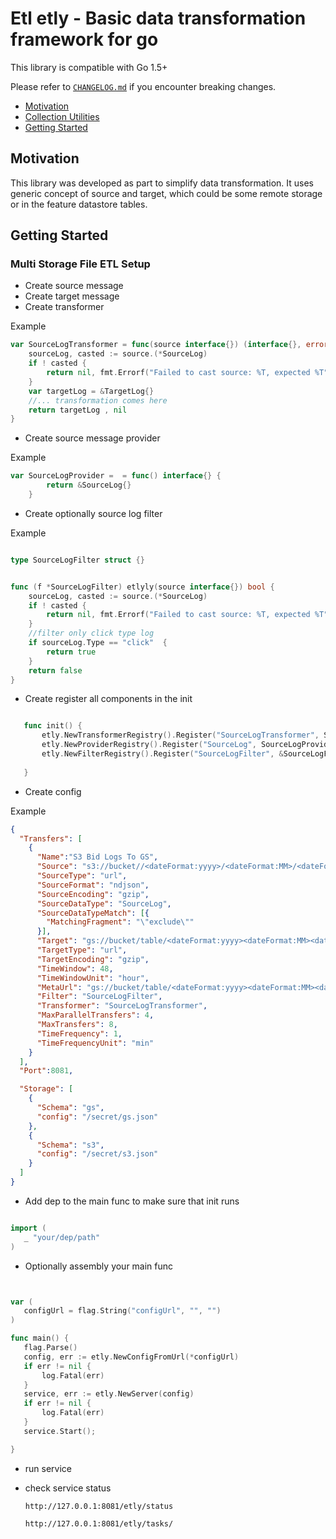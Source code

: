 # Etl etly - Basic data transformation framework for go


This library is compatible with Go 1.5+

Please refer to [`CHANGELOG.md`](CHANGELOG.md) if you encounter breaking changes.

- [Motivation](#Motivation)
- [Collection Utilities](#Collection-Utilities)
- [Getting Started](#Getting-Started)



## Motivation
<a name="Motivation"></a>

This library was developed as part to simplify data transformation.
It uses generic concept of source and target, which could be some remote storage
or in the feature datastore tables.

<a name="Getting-Started"></a>
## Getting Started
### Multi Storage File ETL Setup

- Create source message
- Create target message
- Create transformer 

Example
```go
var SourceLogTransformer = func(source interface{}) (interface{}, error) {
	sourceLog, casted := source.(*SourceLog)
	if ! casted {
		return nil, fmt.Errorf("Failed to cast source: %T, expected %T", source, &SourceLog{})
	}
	var targetLog = &TargetLog{}
	//... transformation comes here
	return targetLog , nil
}

```
- Create source message provider

Example
```go
var SourceLogProvider =  = func() interface{} {
		return &SourceLog{}
	}

```

 - Create optionally source log filter

Example

```go

type SourceLogFilter struct {}


func (f *SourceLogFilter) etlyly(source interface{}) bool {
    sourceLog, casted := source.(*SourceLog)
	if ! casted {
		return nil, fmt.Errorf("Failed to cast source: %T, expected %T", source, &SourceLog{})
	}
	//filter only click type log
	if sourceLog.Type == "click"  {
	    return true
	}
	return false
}

```

 - Create register all components in the init
 
 ```go

    func init() {
    	etly.NewTransformerRegistry().Register("SourceLogTransformer", SourceLogTransformer)
    	etly.NewProviderRegistry().Register("SourceLog", SourceLogProvider)
    	etly.NewFilterRegistry().Register("SourceLogFilter", &SourceLogFilter{})
      
    }


 ```
 
 - Create config
 
 Example
```json
{
  "Transfers": [
    {
      "Name":"S3 Bid Logs To GS",
      "Source": "s3://bucket//<dateFormat:yyyy>/<dateFormat:MM>/<dateFormat:dd>/<dateFormat:hh>/",
      "SourceType": "url",
      "SourceFormat": "ndjson",
      "SourceEncoding": "gzip",
      "SourceDataType": "SourceLog",
      "SourceDataTypeMatch": [{
        "MatchingFragment": "\"exclude\""
      }],
      "Target": "gs://bucket/table/<dateFormat:yyyy><dateFormat:MM><dateFormat:dd>/<mod:40>/<dateFormat:hh>-<file>",
      "TargetType": "url",
      "TargetEncoding": "gzip",
      "TimeWindow": 48,
      "TimeWindowUnit": "hour",
      "MetaUrl": "gs://bucket/table/<dateFormat:yyyy><dateFormat:MM><dateFormat:dd>/transfer-meta.json",
      "Filter": "SourceLogFilter",
      "Transformer": "SourceLogTransformer",
      "MaxParallelTransfers": 4,
      "MaxTransfers": 8,
      "TimeFrequency": 1,
      "TimeFrequencyUnit": "min"
    }
  ],
  "Port":8081,

  "Storage": [
    {
      "Schema": "gs",
      "config": "/secret/gs.json"
    },
    {
      "Schema": "s3",
      "config": "/secret/s3.json"
    }
  ]
}
```



 -  Add dep to the main func to make sure that init runs
 
 ```go

import (
	_ "your/dep/path"
)

```

 
 - Optionally assembly your main func
 
 ```go


var (
	configUrl = flag.String("configUrl", "", "")
)

func main() {
	flag.Parse()
	config, err := etly.NewConfigFromUrl(*configUrl)
	if err != nil {
		log.Fatal(err)
	}
	service, err := etly.NewServer(config)
	if err != nil {
		log.Fatal(err)
	}
	service.Start();

}

```

  - run service

  - check service status 
    
        http://127.0.0.1:8081/etly/status
        
        http://127.0.0.1:8081/etly/tasks/
       
        
 